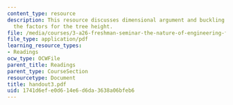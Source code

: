 ```yaml
---
content_type: resource
description: This resource discusses dimensional argument and buckling argument as
  the factors for the tree height.
file: /media/courses/3-a26-freshman-seminar-the-nature-of-engineering-fall-2005/1741d6efe0d614e6d6da3638a06bfeb6_handout3.pdf
file_type: application/pdf
learning_resource_types:
- Readings
ocw_type: OCWFile
parent_title: Readings
parent_type: CourseSection
resourcetype: Document
title: handout3.pdf
uid: 1741d6ef-e0d6-14e6-d6da-3638a06bfeb6
---
```

